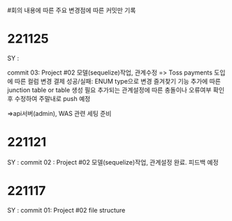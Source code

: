 #회의 내용에 따른 주요 변경점에 따른 커밋만 기록

# 221125

SY :

commit 03: Project #02 모델(sequelize)작업, 관계수정
=> Toss payments 도입에 따른 컬럼 변경
결제 성공/실패: ENUM type으로 변경
즐겨찾기 기능 추가에 따른 junction table or table
생성 필요
추가되는 관계설정에 따른 충돌이나 오류여부 확인 후 수정하여 주말내로 push 예정

=>api서버(admin), WAS 관련 세팅 준비

# 221121

SY :
commit 02 : Project #02 모델(sequelize)작업, 관계설정 완료. 피드백 예정

# 221117

SY :
commit 01: Project #02 file structure
